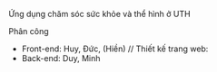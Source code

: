 Ứng dụng chăm sóc sức khỏe và thể hình ở UTH

Phân công
- Front-end: Huy, Đức, (Hiền)
   // Thiết kế trang web: 
- Back-end: Duy, Minh